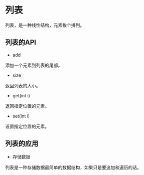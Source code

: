# 列表

列表，是一种线性结构，元素挨个排列。

## 列表的API

* add

添加一个元素到列表的尾部。

* size

返回列表的大小。

* get(int i)

返回指定位置的元素。

* set(int i)

设置指定位置的元素。

## 列表的应用

* 存储数据

列表是一种存储数据最简单的数据结构，如果只是要追加和遍历的话。

